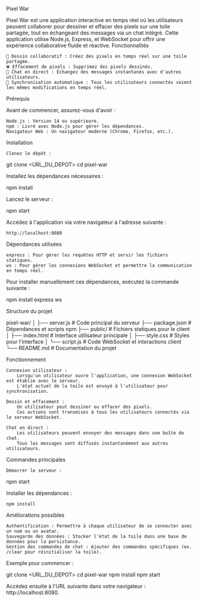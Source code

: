 Pixel War

Pixel War est une application interactive en temps réel où les utilisateurs peuvent collaborer pour dessiner et effacer des pixels sur une toile partagée, tout en échangeant des messages via un chat intégré. Cette application utilise Node.js, Express, et WebSocket pour offrir une expérience collaborative fluide et réactive.
Fonctionnalités

    🎨 Dessin collaboratif : Créez des pixels en temps réel sur une toile partagée.
    ❌ Effacement de pixels : Supprimez des pixels dessinés.
    💬 Chat en direct : Échangez des messages instantanés avec d'autres utilisateurs.
    🔄 Synchronisation automatique : Tous les utilisateurs connectés voient les mêmes modifications en temps réel.

Prérequis

Avant de commencer, assurez-vous d'avoir :

    Node.js : Version 14 ou supérieure.
    npm : Livré avec Node.js pour gérer les dépendances.
    Navigateur Web : Un navigateur moderne (Chrome, Firefox, etc.).

Installation

    Clonez le dépôt :

git clone <URL_DU_DEPOT>
cd pixel-war

Installez les dépendances nécessaires :

npm install

Lancez le serveur :

npm start

Accédez à l'application via votre navigateur à l'adresse suivante :

    http://localhost:8080

Dépendances utilisées

    express : Pour gérer les requêtes HTTP et servir les fichiers statiques.
    ws : Pour gérer les connexions WebSocket et permettre la communication en temps réel.

Pour installer manuellement ces dépendances, exécutez la commande suivante :

npm install express ws

Structure du projet

pixel-war/
│
├── server.js         # Code principal du serveur
├── package.json      # Dépendances et scripts npm
├── public/           # Fichiers statiques pour le client
│   ├── index.html    # Interface utilisateur principale
│   ├── style.css     # Styles pour l'interface
│   └── script.js     # Code WebSocket et interactions client
└── README.md         # Documentation du projet

Fonctionnement

    Connexion utilisateur :
        Lorsqu'un utilisateur ouvre l'application, une connexion WebSocket est établie avec le serveur.
        L'état actuel de la toile est envoyé à l'utilisateur pour synchronisation.

    Dessin et effacement :
        Un utilisateur peut dessiner ou effacer des pixels.
        Ces actions sont transmises à tous les utilisateurs connectés via le serveur WebSocket.

    Chat en direct :
        Les utilisateurs peuvent envoyer des messages dans une boîte de chat.
        Tous les messages sont diffusés instantanément aux autres utilisateurs.

Commandes principales

    Démarrer le serveur :

npm start

Installer les dépendances :

    npm install

Améliorations possibles

    Authentification : Permettre à chaque utilisateur de se connecter avec un nom ou un avatar.
    Sauvegarde des données : Stocker l'état de la toile dans une base de données pour la persistance.
    Gestion des commandes de chat : Ajouter des commandes spécifiques (ex. /clear pour réinitialiser la toile).

Exemple pour commencer :

git clone <URL_DU_DEPOT>
cd pixel-war
npm install
npm start

Accédez ensuite à l'URL suivante dans votre navigateur : http://localhost:8080.
